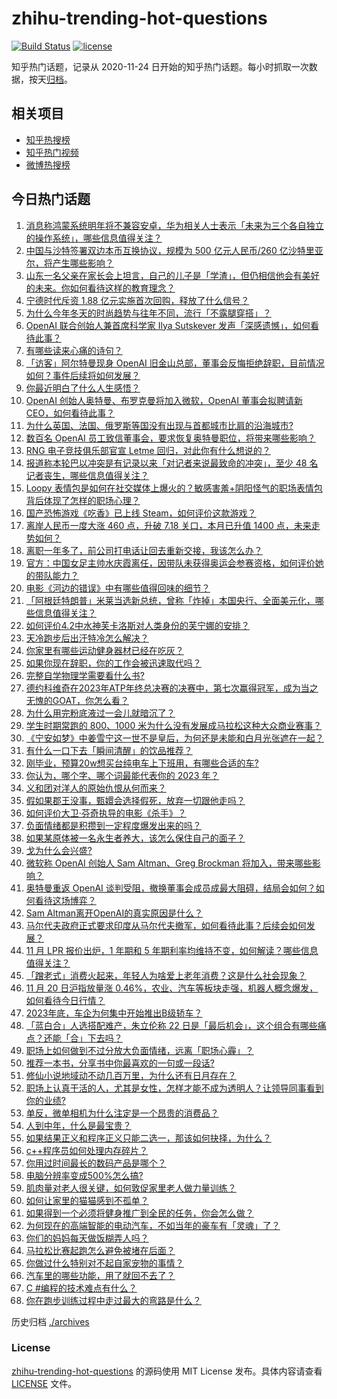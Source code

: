 # zhihu-trending-hot-questions

[![Build Status](https://github.com/justjavac/zhihu-trending-hot-questions/workflows/ci/badge.svg?branch=master)](https://github.com/justjavac/zhihu-trending-hot-questions/actions)
[![license](https://img.shields.io/github/license/justjavac/zhihu-trending-hot-questions)](https://github.com/justjavac/zhihu-trending-hot-questions/blob/master/LICENSE)

知乎热门话题，记录从 2020-11-24
日开始的知乎热门话题。每小时抓取一次数据，按天[归档](./archives)。

## 相关项目

- [知乎热搜榜](https://github.com/justjavac/zhihu-trending-top-search)
- [知乎热门视频](https://github.com/justjavac/zhihu-trending-hot-video)
- [微博热搜榜](https://github.com/justjavac/weibo-trending-hot-search)

## 今日热门话题

<!-- BEGIN -->
<!-- 最后更新时间 Tue Nov 21 2023 06:10:39 GMT+0800 (China Standard Time) -->

1. [消息称鸿蒙系统明年将不兼容安卓，华为相关人士表示「未来为三个各自独立的操作系统」，哪些信息值得关注？](https://www.zhihu.com/question/630967225)
1. [中国与沙特签署双边本币互换协议，规模为 500 亿元人民币/260 亿沙特里亚尔，将产生哪些影响？](https://www.zhihu.com/question/630967921)
1. [山东一名父亲在家长会上坦言，自己的儿子是「学渣」，但仍相信他会有美好的未来。你如何看待这样的教育理念？](https://www.zhihu.com/question/630904898)
1. [宁德时代斥资 1.88 亿元实施首次回购，释放了什么信号？](https://www.zhihu.com/question/630916813)
1. [为什么今年冬天的时尚趋势与往年不同，流行「不露腿穿搭」？](https://www.zhihu.com/question/629461368)
1. [OpenAI 联合创始人兼首席科学家 Ilya Sutskever 发声「深感遗憾」，如何看待此事？](https://www.zhihu.com/question/631029932)
1. [有哪些读来心痛的诗句？](https://www.zhihu.com/question/630906639)
1. [「访客」阿尔特曼现身 OpenAI 旧金山总部，董事会反悔拒绝辞职，目前情况如何？事件后续将如何发展？](https://www.zhihu.com/question/630914960)
1. [你最近明白了什么人生感悟？](https://www.zhihu.com/question/581445210)
1. [OpenAI 创始人奥特曼、布罗克曼将加入微软，OpenAI 董事会拟聘请新 CEO，如何看待此事？](https://www.zhihu.com/question/630954702)
1. [为什么英国、法国、俄罗斯等国没有出现与首都城市比肩的沿海城市?](https://www.zhihu.com/question/629157389)
1. [数百名 OpenAI 员工致信董事会，要求恢复奥特曼职位，将带来哪些影响？](https://www.zhihu.com/question/631041787)
1. [RNG 电子竞技俱乐部官宣 Letme 回归，对此你有什么想说的？](https://www.zhihu.com/question/630960339)
1. [报道称本轮巴以冲突是有记录以来「对记者来说最致命的冲突」，至少 48 名记者丧生，哪些信息值得关注？](https://www.zhihu.com/question/630939321)
1. [Loopy 表情包是如何在社交媒体上爆火的？敏感害羞+阴阳怪气的职场表情包背后体现了怎样的职场心理？](https://www.zhihu.com/question/630933849)
1. [国产恐怖游戏《吃香》已上线 Steam，如何评价这款游戏？](https://www.zhihu.com/question/627716548)
1. [离岸人民币一度大涨 460 点，升破 7.18 关口，本月已升值 1400 点，未来走势如何？](https://www.zhihu.com/question/630914919)
1. [离职一年多了，前公司打电话让回去重新交接，我该怎么办？](https://www.zhihu.com/question/621484533)
1. [官方：中国女足主帅水庆霞离任，因带队未获得奥运会参赛资格，如何评价她的带队能力？](https://www.zhihu.com/question/630962565)
1. [电影《河边的错误》中有哪些值得回味的细节？](https://www.zhihu.com/question/626979503)
1. [「阿根廷特朗普」米莱当选新总统，曾称「炸掉」本国央行、全面美元化，哪些信息值得关注？](https://www.zhihu.com/question/630914974)
1. [如何评价4.2中水神芙卡洛斯对人类身份的芙宁娜的安排？](https://www.zhihu.com/question/629340547)
1. [天冷跑步后出汗特冷怎么解决？](https://www.zhihu.com/question/630154927)
1. [你家里有哪些运动健身器材已经在吃灰？](https://www.zhihu.com/question/630059705)
1. [如果你现在辞职，你的工作会被迅速取代吗？](https://www.zhihu.com/question/630915227)
1. [完整自学物理学需要看什么书?](https://www.zhihu.com/question/37822005)
1. [德约科维奇在2023年ATP年终总决赛的决赛中，第七次赢得冠军，成为当之无愧的GOAT，你怎么看？](https://www.zhihu.com/question/630895681)
1. [为什么用完粉底液过一会儿就暗沉了？](https://www.zhihu.com/question/426380156)
1. [学生时期常跑的 800、1000 米为什么没有发展成马拉松这种大众商业赛事？](https://www.zhihu.com/question/630310153)
1. [《宁安如梦》中姜雪宁这一世不是皇后，为何还是未能和白月光张遮在一起？](https://www.zhihu.com/question/629730027)
1. [有什么一口下去「瞬间清醒」的饮品推荐？](https://www.zhihu.com/question/580909965)
1. [刚毕业，预算20w想买台纯电车上下班用，有哪些合适的车?](https://www.zhihu.com/question/630919202)
1. [你认为，哪个字、哪个词最能代表你的 2023 年？](https://www.zhihu.com/question/630947727)
1. [义和团对洋人的原始仇恨从何而来？](https://www.zhihu.com/question/629941884)
1. [假如果郡王没事，甄嬛会选择假死，放弃一切跟他走吗？](https://www.zhihu.com/question/628863219)
1. [如何评价大卫·芬奇执导的电影《杀手》？](https://www.zhihu.com/question/629728346)
1. [负面情绪都是积攒到一定程度爆发出来的吗？](https://www.zhihu.com/question/334651133)
1. [如果某原体被一名永生者养大，该怎么保住自己的面子？](https://www.zhihu.com/question/629867213)
1. [戈为什么会兴盛?](https://www.zhihu.com/question/34016440)
1. [微软称 OpenAI 创始人 Sam Altman、Greg Brockman 将加入，带来哪些影响？](https://www.zhihu.com/question/630962018)
1. [奥特曼重返 OpenAI 谈判受阻，撤换董事会成员成最大阻碍，结局会如何？如何看待这场博弈？](https://www.zhihu.com/question/630899961)
1. [Sam Altman离开OpenAI的真实原因是什么？](https://www.zhihu.com/question/630655912)
1. [马尔代夫政府正式要求印度从马尔代夫撤军，如何看待此事？后续会如何发展？](https://www.zhihu.com/question/630824072)
1. [11 月 LPR 报价出炉，1 年期和 5 年期利率均维持不变，如何解读？哪些信息值得关注？](https://www.zhihu.com/question/630905850)
1. [「蹭老式」消费火起来，年轻人为啥爱上老年消费？这是什么社会现象？](https://www.zhihu.com/question/622703592)
1. [11 月 20 日沪指放量涨 0.46%，农业、汽车等板块走强，机器人概念爆发，如何看待今日行情？](https://www.zhihu.com/question/630905812)
1. [2023年底，车企为何集中开始推出B级轿车？](https://www.zhihu.com/question/630582462)
1. [「蓝白合」人选搭配难产，朱立伦称 22 日是「最后机会」，这个组合有哪些痛点？还能「合」下去吗？](https://www.zhihu.com/question/630915249)
1. [职场上如何做到不过分放大负面情绪，远离「职场心霾」？](https://www.zhihu.com/question/630020804)
1. [推荐一本书，分享书中你最喜欢的一句或一段话?](https://www.zhihu.com/question/627419965)
1. [修仙小说地域动不动几百万里，为什么还有日月存在？](https://www.zhihu.com/question/614280559)
1. [职场上认真干活的人，尤其是女性，怎样才能不成为透明人？让领导同事看到你的业绩?](https://www.zhihu.com/question/630011211)
1. [单反，微单相机为什么注定是一个昂贵的消费品？](https://www.zhihu.com/question/627391405)
1. [人到中年，什么是最宝贵？](https://www.zhihu.com/question/624856855)
1. [如果结果正义和程序正义只能二选一，那该如何抉择，为什么？](https://www.zhihu.com/question/530882027)
1. [c++程序员如何处理内存碎片？](https://www.zhihu.com/question/630126692)
1. [你用过时间最长的数码产品是哪个？](https://www.zhihu.com/question/628086117)
1. [电脑分辨率变成500%怎么搞?](https://www.zhihu.com/question/629932881)
1. [肌肉量对老人很关键，如何敦促家里老人做力量训练？](https://www.zhihu.com/question/630163197)
1. [如何让家里的猫猫感到不孤单？](https://www.zhihu.com/question/628257415)
1. [如果得到一个必须将健身推广到全民的任务，你会怎么做？](https://www.zhihu.com/question/629412441)
1. [为何现在的高端智能的电动汽车，不如当年的豪车有「灵魂」了？](https://www.zhihu.com/question/630583435)
1. [你们的妈妈每天做饭糊弄人吗？](https://www.zhihu.com/question/479124876)
1. [马拉松比赛起跑怎么避免被堵在后面？](https://www.zhihu.com/question/627881568)
1. [你做过什么特别对不起自家宠物的事情？](https://www.zhihu.com/question/61803257)
1. [汽车里的哪些功能，用了就回不去了？](https://www.zhihu.com/question/388466129)
1. [C #编程的技术难点有什么？](https://www.zhihu.com/question/630654631)
1. [你在跑步训练过程中走过最大的弯路是什么？](https://www.zhihu.com/question/630163150)

<!-- END -->

历史归档 [./archives](./archives)

### License

[zhihu-trending-hot-questions](https://github.com/justjavac/zhihu-trending-hot-questions)
的源码使用 MIT License 发布。具体内容请查看 [LICENSE](./LICENSE) 文件。
